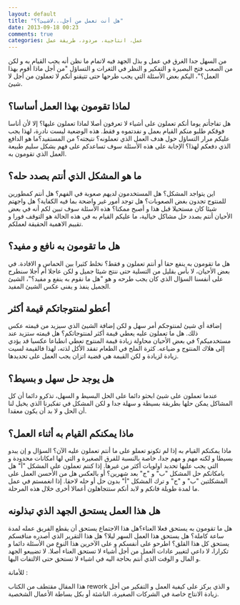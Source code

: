 ```yaml
---
layout: default
title: "هل أنت تعمل من أجل...لاشيئ؟؟"
date: 2013-09-18 00:23
comments: true
categories: عمل، انتاجية، مردود، طريقة عمل
---
```


من السهل جدا الغرق في عمل و بذل الجهد فيه لاتمام ما نظن أنه  يجب القيام  به و لكن من الصعب فتح  البصيرة و التفكير و النظر في الثغرات و التساؤل "من أجل ماذا أقوم بهذا العمل؟"، اليكم  بعض الأسئلة التي يجب طرحها حتى تتيقنو أنكم لا تعملون من أجل لا شيئ.

<!-- more -->
لماذا تقومون بهذا العمل أساسا؟
-------------------------------
هل تفاجأتم يوما أنكم تعملون على أشياء لا تعرفون أصلا لماذا تعملون عليها؟ إلا لأن أناسا فوقكم طلبو منكم القيام بعمل و نفدتموه و فقط. هذه الوضعية  ليست نادرة، لهذا يجب عليكم مرار التساؤل حول هدف العمل الذي تعملونه؟ نتيجته؟ من المستفيد؟ما هو الدافع الذي دفعكم لهذا؟ الإجابة على هذه الأسئلة سوف تساعدكم على فهم بشكل سليم طبيعة العمل الذي تقومون به.


ما هو المشكل الذي أنتم بصدد حله؟
-------------------------------
اين يتواجد المشكل؟ هل المستخدمون لديهم صعوبة في الفهم؟ هل أنتم كمطورين للمنتوج تجدون بغض الصعوبات؟ هل توجد أمور غير واضحة  بما فيه الكفاية؟   هل واجهتم شيئا كان مستحيلا قبل هذا و أصبح ممكنا؟ هذه الأسئلة سوف تبين لكم أنه في بعض الأحيان أنتم بصدد حل مشاكل خيالية،  ما عليكم القيام  به في هذه الحالة هو التوقف فورا و تقييم الاهمية الحقيقة لعملكم.

هل ما تقومون به نافع و مفيد؟
-------------------------------
هل ما تقومون به ينفع حقا أو أنتم تعملون و فقط؟ نخلط كثيرا بين الحماس و الافادة. في بعض الأحيان، لا بأس بقليل من التسلية حتى ننتج شيئا جميل و لكن عاجلا أم آجلا سنطرح على أنفسنا السؤال الذي كان يجب طرحه و هو "هل ما نقوم  به ينفع و مفيد؟"، الشيئ الجميل ينفذ و يفنى عكس الشيئ المفيد.

أعطو لمنتوجاتكم  قيمة  أكثر
-------------------------------
إضافة أي شيئ  لمنتوجكم أمر سهل و  لكن إضافة الشيئ الذي سيزيد من قيمته عكس ذلك. هل ما تعملون عليه يعطي قيمة  أكثر لمنتوجاتكم؟ هل قيمته ستزيد عند مستخدميكم؟ في بعض الأحيان محاولة زيادة قيمة  المنتوج تعطي انطباعا عكسيا قد يؤدي إلى هلاك المنتوج و ضياعه. كثرة الملح في الطعام تفقد الأكل لذته، لهذا فالقيمة لسيت زيادة لزيادة و لكن القيمة هي قضية اتزان يجب العمل على تحديدها.

هل يوجد حل سهل و بسيط؟
-------------------------------
عندما تعملون على شيئ ابحثو دائما على الحل البسيط و السهل، تذكرو دائما أن كل المشاكل يمكن حلها بطريقة بسيطة و سهلة جدا و لكن المشكل في تفكيرنا الذي يخيل لنا أن الحل و لا بد أن يكون معقدا.

ماذا يمكنكم القيام به أثناء العمل؟
-------------------------------
ماذا يمكنكم القيام به إذا لم تكونو تعملو على ما أنتم تعملون عليه الآن؟ السؤال و إن يبدو بسيطا و لكنه مهم و مهم جدا، خاصة  بالنسبة للفرق الصغيرة و التي لها امكانات محدودة و التي يجب عليها تحديد اولويات أكثر من غيرها. إذا كنتم تعملون على المشكل "أ" هل بامكانكم حل المشكل "ب" و "ج" بعد شهرين؟ أو بالعكس هل من الأحسن العمل على المشكلتين "ب" و "ج" و ترك المشكل "أ" بدون حل أو حله لاحقا. إذا انغمستم في عمل ما لمدة  طويلة فانكم و لابد أنكم ستتجاهلون أعمالا أخرى خلال هذه المرحلة.

هل هذا العمل يستحق الجهد الذي تبذلونه
---------------------------------------

هل ما تقومون به يستحق فعلا العناء؟هل هذا الاجتماع يستحق أن يقطع الفريق عمله لمدة ساعة كاملة؟ هل يستحق هذا العمل السهر ليلا؟ هل هذا التقرير الذي أصدره منافسكم يستحق كل هذا القلق؟ اطرحو على أنفسكم و على الآخرين هذا النوع  من الأسئلة  دائما و تكرارا، لا داعي لتغيير عادات العمل من أجل أشياء لا تستحق العناء أصلا. لا تضييعو الجهد و المال و الوقت الذي أنتم بحاجة اليه في اشياء لا تستحق حتى الالتفات اليها.


للأمانة :

هذا المقال مقتطف من الكتاب rework و الذي يركز  على كيفية العمل و التفكير من أجل زيادة الانتاج خاصة في الشركات الصغيرة، الناشئة أو بكل بساطة الأعمال الشخصية.

